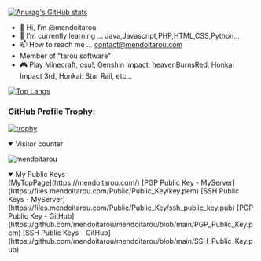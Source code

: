[![Anurag's GitHub stats](https://github-readme-stats.vercel.app/api?username=mendoitarou)](https://github.com/anuraghazra/github-readme-stats)

- 👋 Hi, I’m @mendoitarou
- 🌱 I’m currently learning ... Java,Javascript,PHP,HTML,CSS,Python...
- 📫 How to reach me ... contact@mendoitarou.com
- Member of "tarou software"
- 🎮 Play Minecraft, osu!, Genshin Impact, heavenBurnsRed, Honkai Impact 3rd, Honkai: Star Rail, etc...

[![Top Langs](https://github-readme-stats.vercel.app/api/top-langs/?username=mendoitarou&layout=compact)](https://github.com/anuraghazra/github-readme-stats)

### GitHub Profile Trophy:
[![trophy](https://github-profile-trophy.vercel.app/?username=mendoitarou)](https://github.com/ryo-ma/github-profile-trophy)

<details open>
<summary>Visitor counter</summary>

![mendoitarou](https://count.getloli.com/get/@mendoitarou?theme=rule34)

</details>

<details open>
<summary>My Public Keys</summary>
  [MyTopPage](https://mendoitarou.com/)
  [PGP Public Key - MyServer](https://files.mendoitarou.com/Public/Public_Key/key.pem)
  [SSH Public Keys - MyServer](https://files.mendoitarou.com/Public/Public_Key/ssh_public_key.pub)
  [PGP Public Key - GitHub](https://github.com/mendoitarou/mendoitarou/blob/main/PGP_Public_Key.pem)
  [SSH Public Keys - GitHub](https://github.com/mendoitarou/mendoitarou/blob/main/SSH_Public_Key.pub)
</details>
